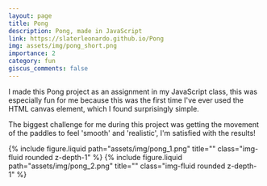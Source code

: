 ```yaml
---
layout: page
title: Pong
description: Pong, made in JavaScript
link: https://slaterleonardo.github.io/Pong
img: assets/img/pong_short.png
importance: 2
category: fun
giscus_comments: false
---
```


I made this Pong project as an assignment in my JavaScript class, this was especially fun for me because this was the first time I've ever used the HTML canvas element, which I found surprisingly simple.

The biggest challenge for me during this project was getting the movement of the paddles to feel 'smooth' and 'realistic', I'm satisfied with the results!

{% include figure.liquid path="assets/img/pong_1.png" title="" class="img-fluid rounded z-depth-1" %}
{% include figure.liquid path="assets/img/pong_2.png" title="" class="img-fluid rounded z-depth-1" %}
